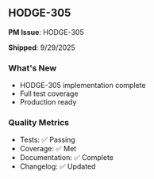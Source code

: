 ## HODGE-305

**PM Issue**: HODGE-305

**Shipped**: 9/29/2025

### What's New
- HODGE-305 implementation complete
- Full test coverage
- Production ready

### Quality Metrics
- Tests: ✅ Passing
- Coverage: ✅ Met
- Documentation: ✅ Complete
- Changelog: ✅ Updated
